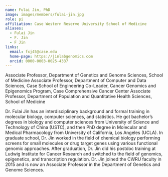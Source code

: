 ```yaml
---
name: Fulai Jin, PhD
image: images/members/fulai-jin.jpg
role: pi
affiliation: Case Western Reserve University School of Medicine
aliases:
  - Fulai Jin
  - F. Jin
  - F Jin
links:
  email: fxj45@case.edu
  home-page: https://jinlabgenomics.com
  orcid: 0000-0003-0025-4337
---
```


Associate Professor, Department of Genetics and Genome Sciences, School of Medicine
Associate Professor, Department of Computer and Data Sciences, Case School of Engineering
Co-Leader, Cancer Genomics and Epigenomics Program, Case Comprehensive Cancer Center
Associate Professor, Department of Population and Quantitative Health Sciences, School of Medicine

Dr. Fulai Jin has an interdisciplinary background and formal training in molecular biology, computer sciences, and statistics. He got bachelor’s degrees in biology and computer sciences from University of Science and Technology of China (USTC), and then PhD degree in Molecular and Medical Pharmacology from University of California, Los Angeles (UCLA). In graduate school, Dr. Jin worked in the field of chemical biology performing screens for small molecules or drug target genes using various functional genomic approaches. After graduation, Dr. Jin did his postdoc training at Ludwig Institute for Cancer Research and switched to the field of genomics, epigenetics, and transcription regulation. Dr. Jin joined the CWRU faculty in 2015 and is now an Associate Professor in the Department of Genetics and Genome Sciences.
